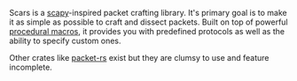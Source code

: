 Scars is a [scapy](https://github.com/secdev/scapy)-inspired packet crafting library. It's primary goal is to make it as simple as possible to craft and dissect packets. Built on top of powerful [procedural macros](https://doc.rust-lang.org/reference/procedural-macros.html#derive-macros), it provides you with predefined protocols as well as the ability to specify custom ones.

Other crates like [packet-rs](https://github.com/ravi861/packet-rs) exist but they are clumsy to use and feature incomplete.